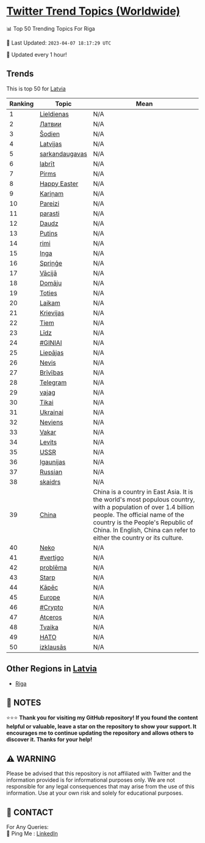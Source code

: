 [Twitter Trend Topics (Worldwide)](https://github.com/ErcinDedeoglu/Twitter-Trend-Topics)
==========


📊 Top 50 Trending Topics For Riga

📆 Last Updated: `2023-04-07 18:17:29 UTC`

🔧 Updated every 1 hour!


## Trends

This is top 50 for [Latvia](</Latvia>)

| Ranking | Topic | Mean |
| ------- | ------------ | ------------ |
| 1 | [Lieldienas](http://twitter.com/search?q=Lieldienas) | N/A |
| 2 | [Латвии](http://twitter.com/search?q=%d0%9b%d0%b0%d1%82%d0%b2%d0%b8%d0%b8) | N/A |
| 3 | [Šodien](http://twitter.com/search?q=%c5%a0odien) | N/A |
| 4 | [Latvijas](http://twitter.com/search?q=Latvijas) | N/A |
| 5 | [sarkandaugavas](http://twitter.com/search?q=sarkandaugavas) | N/A |
| 6 | [labrīt](http://twitter.com/search?q=labr%c4%abt) | N/A |
| 7 | [Pirms](http://twitter.com/search?q=Pirms) | N/A |
| 8 | [Happy Easter](http://twitter.com/search?q=Happy+Easter) | N/A |
| 9 | [Kariņam](http://twitter.com/search?q=Kari%c5%86am) | N/A |
| 10 | [Pareizi](http://twitter.com/search?q=Pareizi) | N/A |
| 11 | [parasti](http://twitter.com/search?q=parasti) | N/A |
| 12 | [Daudz](http://twitter.com/search?q=Daudz) | N/A |
| 13 | [Putins](http://twitter.com/search?q=Putins) | N/A |
| 14 | [rimi](http://twitter.com/search?q=rimi) | N/A |
| 15 | [Inga](http://twitter.com/search?q=Inga) | N/A |
| 16 | [Spriņģe](http://twitter.com/search?q=Spri%c5%86%c4%a3e) | N/A |
| 17 | [Vācijā](http://twitter.com/search?q=V%c4%81cij%c4%81) | N/A |
| 18 | [Domāju](http://twitter.com/search?q=Dom%c4%81ju) | N/A |
| 19 | [Toties](http://twitter.com/search?q=Toties) | N/A |
| 20 | [Laikam](http://twitter.com/search?q=Laikam) | N/A |
| 21 | [Krievijas](http://twitter.com/search?q=Krievijas) | N/A |
| 22 | [Tiem](http://twitter.com/search?q=Tiem) | N/A |
| 23 | [Līdz](http://twitter.com/search?q=L%c4%abdz) | N/A |
| 24 | [#GINIAI](http://twitter.com/search?q=%23GINIAI) | N/A |
| 25 | [Liepājas](http://twitter.com/search?q=Liep%c4%81jas) | N/A |
| 26 | [Nevis](http://twitter.com/search?q=Nevis) | N/A |
| 27 | [Brīvības](http://twitter.com/search?q=Br%c4%abv%c4%abbas) | N/A |
| 28 | [Telegram](http://twitter.com/search?q=Telegram) | N/A |
| 29 | [vajag](http://twitter.com/search?q=vajag) | N/A |
| 30 | [Tikai](http://twitter.com/search?q=Tikai) | N/A |
| 31 | [Ukrainai](http://twitter.com/search?q=Ukrainai) | N/A |
| 32 | [Neviens](http://twitter.com/search?q=Neviens) | N/A |
| 33 | [Vakar](http://twitter.com/search?q=Vakar) | N/A |
| 34 | [Levits](http://twitter.com/search?q=Levits) | N/A |
| 35 | [USSR](http://twitter.com/search?q=USSR) | N/A |
| 36 | [Igaunijas](http://twitter.com/search?q=Igaunijas) | N/A |
| 37 | [Russian](http://twitter.com/search?q=Russian) | N/A |
| 38 | [skaidrs](http://twitter.com/search?q=skaidrs) | N/A |
| 39 | [China](http://twitter.com/search?q=China) | China is a country in East Asia. It is the world's most populous country, with a population of over 1.4 billion people. The official name of the country is the People's Republic of China. In English, China can refer to either the country or its culture. |
| 40 | [Neko](http://twitter.com/search?q=Neko) | N/A |
| 41 | [#vertigo](http://twitter.com/search?q=%23vertigo) | N/A |
| 42 | [problēma](http://twitter.com/search?q=probl%c4%93ma) | N/A |
| 43 | [Starp](http://twitter.com/search?q=Starp) | N/A |
| 44 | [Kāpēc](http://twitter.com/search?q=K%c4%81p%c4%93c) | N/A |
| 45 | [Europe](http://twitter.com/search?q=Europe) | N/A |
| 46 | [#Crypto](http://twitter.com/search?q=%23Crypto) | N/A |
| 47 | [Atceros](http://twitter.com/search?q=Atceros) | N/A |
| 48 | [Tvaika](http://twitter.com/search?q=Tvaika) | N/A |
| 49 | [НАТО](http://twitter.com/search?q=%d0%9d%d0%90%d0%a2%d0%9e) | N/A |
| 50 | [izklausās](http://twitter.com/search?q=izklaus%c4%81s) | N/A |



## Other Regions in [Latvia](</Latvia>)

* [Riga](</Latvia/Riga.md>)



## 📝 NOTES

⭐⭐⭐ **Thank you for visiting my GitHub repository! If you found the content helpful or valuable, leave a star on the repository to show your support. It encourages me to continue updating the repository and allows others to discover it. Thanks for your help!**


## ⚠️ WARNING

Please be advised that this repository is not affiliated with Twitter and the information provided is for informational purposes only. We are not responsible for any legal consequences that may arise from the use of this information. Use at your own risk and solely for educational purposes.


## 📨 CONTACT

 For Any Queries:  
            🏓 Ping Me : [LinkedIn](https://www.linkedin.com/in/ercindedeoglu/)
